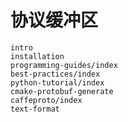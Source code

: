 # 协议缓冲区

```{toctree}
intro
installation
programming-guides/index
best-practices/index
python-tutorial/index
cmake-protobuf-generate
caffeproto/index
text-format
```
